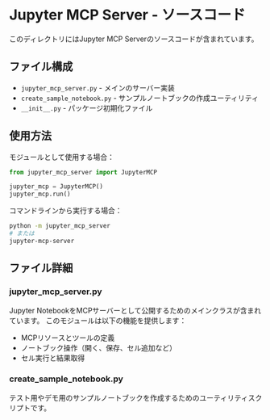 # Jupyter MCP Server - ソースコード

このディレクトリにはJupyter MCP Serverのソースコードが含まれています。

## ファイル構成

- `jupyter_mcp_server.py` - メインのサーバー実装
- `create_sample_notebook.py` - サンプルノートブックの作成ユーティリティ
- `__init__.py` - パッケージ初期化ファイル

## 使用方法

モジュールとして使用する場合：

```python
from jupyter_mcp_server import JupyterMCP

jupyter_mcp = JupyterMCP()
jupyter_mcp.run()
```

コマンドラインから実行する場合：

```bash
python -m jupyter_mcp_server
# または
jupyter-mcp-server
```

## ファイル詳細

### jupyter_mcp_server.py

Jupyter NotebookをMCPサーバーとして公開するためのメインクラスが含まれています。
このモジュールは以下の機能を提供します：

- MCPリソースとツールの定義
- ノートブック操作（開く、保存、セル追加など）
- セル実行と結果取得

### create_sample_notebook.py

テスト用やデモ用のサンプルノートブックを作成するためのユーティリティスクリプトです。 
